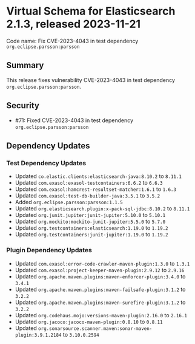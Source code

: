 # Virtual Schema for Elasticsearch 2.1.3, released 2023-11-21

Code name: Fix CVE-2023-4043 in test dependency `org.eclipse.parsson:parsson`

## Summary

This release fixes vulnerability CVE-2023-4043 in test dependency `org.eclipse.parsson:parsson`. 

## Security

* #71: Fixed CVE-2023-4043 in test dependency `org.eclipse.parsson:parsson`

## Dependency Updates

### Test Dependency Updates

* Updated `co.elastic.clients:elasticsearch-java:8.10.2` to `8.11.1`
* Updated `com.exasol:exasol-testcontainers:6.6.2` to `6.6.3`
* Updated `com.exasol:hamcrest-resultset-matcher:1.6.1` to `1.6.3`
* Updated `com.exasol:test-db-builder-java:3.5.1` to `3.5.2`
* Added `org.eclipse.parsson:parsson:1.1.5`
* Updated `org.elasticsearch.plugin:x-pack-sql-jdbc:8.10.2` to `8.11.1`
* Updated `org.junit.jupiter:junit-jupiter:5.10.0` to `5.10.1`
* Updated `org.mockito:mockito-junit-jupiter:5.5.0` to `5.7.0`
* Updated `org.testcontainers:elasticsearch:1.19.0` to `1.19.2`
* Updated `org.testcontainers:junit-jupiter:1.19.0` to `1.19.2`

### Plugin Dependency Updates

* Updated `com.exasol:error-code-crawler-maven-plugin:1.3.0` to `1.3.1`
* Updated `com.exasol:project-keeper-maven-plugin:2.9.12` to `2.9.16`
* Updated `org.apache.maven.plugins:maven-enforcer-plugin:3.4.0` to `3.4.1`
* Updated `org.apache.maven.plugins:maven-failsafe-plugin:3.1.2` to `3.2.2`
* Updated `org.apache.maven.plugins:maven-surefire-plugin:3.1.2` to `3.2.2`
* Updated `org.codehaus.mojo:versions-maven-plugin:2.16.0` to `2.16.1`
* Updated `org.jacoco:jacoco-maven-plugin:0.8.10` to `0.8.11`
* Updated `org.sonarsource.scanner.maven:sonar-maven-plugin:3.9.1.2184` to `3.10.0.2594`
